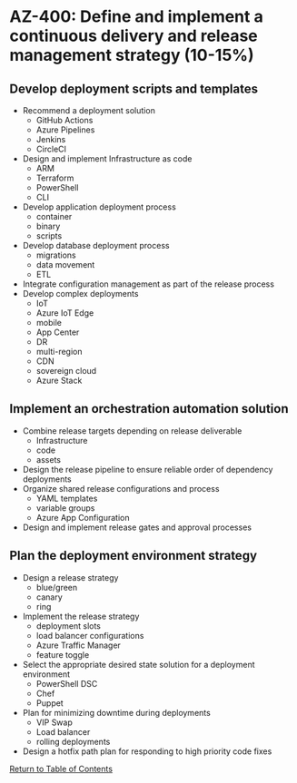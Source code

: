 # AZ-400: Define and implement a continuous delivery and release management strategy (10-15%)

## Develop deployment scripts and templates
- Recommend a deployment solution
    - GitHub Actions
    - Azure Pipelines
    - Jenkins
    - CircleCI
- Design and implement Infrastructure as code
    - ARM
    - Terraform
    - PowerShell
    - CLI
- Develop application deployment process
    - container
    - binary
    - scripts
- Develop database deployment process
    - migrations
    - data movement
    - ETL
- Integrate configuration management as part of the release process
- Develop complex deployments
    - IoT
    - Azure IoT Edge
    - mobile
    - App Center
    - DR
    - multi-region
    - CDN
    - sovereign cloud
    - Azure Stack

## Implement an orchestration automation solution
- Combine release targets depending on release deliverable
    - Infrastructure
    - code
    - assets
- Design the release pipeline to ensure reliable order of dependency deployments
- Organize shared release configurations and process
    - YAML templates
    - variable groups
    - Azure App Configuration
- Design and implement release gates and approval processes

## Plan the deployment environment strategy
- Design a release strategy
    - blue/green
    - canary
    - ring
- Implement the release strategy
    - deployment slots
    - load balancer configurations
    - Azure Traffic Manager
    - feature toggle
- Select the appropriate desired state solution for a deployment environment
    - PowerShell DSC
    - Chef
    - Puppet
- Plan for minimizing downtime during deployments
    - VIP Swap
    - Load balancer
    - rolling deployments
- Design a hotfix path plan for responding to high priority code fixes

[Return to Table of Contents](README.md)